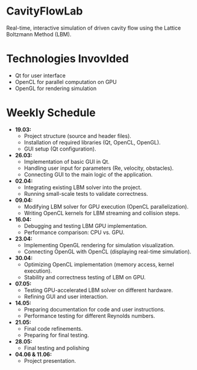 # CavityFlowLab
Real-time, interactive simulation of driven cavity flow using the Lattice Boltzmann Method (LBM).

# Technologies Invovlded
- Qt for user interface
- OpenCL for parallel computation on GPU
- OpenGL for rendering simulation

# Weekly Schedule
- **19.03:**
	- Project structure (source and header files).
	- Installation of required libraries (Qt, OpenCL, OpenGL).
	- GUI setup (Qt configuration).
- **26.03:**
	- Implementation of basic GUI in Qt.
	- Handling user input for parameters (Re, velocity, obstacles).
	- Connecting GUI to the main logic of the application.
- **02.04:**
	- Integrating existing LBM solver into the project.
	- Running small-scale tests to validate correctness.
- **09.04:**
	- Modifying LBM solver for GPU execution (OpenCL parallelization).
	- Writing OpenCL kernels for LBM streaming and collision steps.
- **16.04:**
	- Debugging and testing LBM GPU implementation.
	- Performance comparison: CPU vs. GPU.
- **23.04:**
	- Implementing OpenGL rendering for simulation visualization.
	- Connecting OpenGL with OpenCL (displaying real-time simulation).
- **30.04:**
	- Optimizing OpenCL implementation (memory access, kernel execution).
	- Stability and correctness testing of LBM on GPU.
- **07.05:**
	- Testing GPU-accelerated LBM solver on different hardware.
	- Refining GUI and user interaction.
- **14.05:**
	- Preparing documentation for code and user instructions.
	- Performance testing for different Reynolds numbers.
- **21.05:**
	- Final code refinements.
	- Preparing for final testing.
- **28.05:**
    - Final testing and polishing
- **04.06 & 11.06:**
	- Project presentation.

